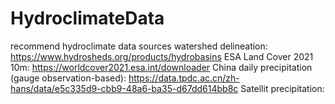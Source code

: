# HydroclimateData
recommend hydroclimate data sources
watershed delineation:  https://www.hydrosheds.org/products/hydrobasins
ESA Land Cover 2021 10m: https://worldcover2021.esa.int/downloader
China daily precipitation (gauge observation-based): https://data.tpdc.ac.cn/zh-hans/data/e5c335d9-cbb9-48a6-ba35-d67dd614bb8c
Satellit precipitation: 
